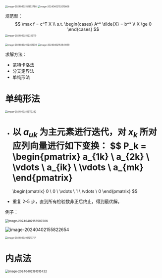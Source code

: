 <img src="https://leafalice-image.oss-cn-hangzhou.aliyuncs.com/img/2024-04-02%2F39e549e1c6c8c541b38c6d7dd6a1e36e--1819--image-20240402151852798.png" alt="image-20240402151852798" style="zoom: 50%;" />

<img src="https://leafalice-image.oss-cn-hangzhou.aliyuncs.com/img/2024-04-02%2F65407b631d55449221a532e22ff55cf2--2087--image-20240402152015608.png" alt="image-20240402152015608" style="zoom: 50%;" />

规范型：
$$
\max f = c^T X \\
s.t.
\begin{cases}
A^* \tilde{X} = b^* \\
X \ge 0
\end{cases}
$$
<img src="https://leafalice-image.oss-cn-hangzhou.aliyuncs.com/img/2024-04-02%2Ff5d8e2857065ce31ea2e16f983fa4e3d--f744--image-20240402152323119.png" alt="image-20240402152323119" style="zoom: 50%;" />

<img src="https://leafalice-image.oss-cn-hangzhou.aliyuncs.com/img/2024-04-02%2Fcfed7f6958aecdb2232df4726e3187b6--c78b--image-20240402152451239.png" alt="image-20240402152451239" style="zoom: 50%;" />

<img src="https://leafalice-image.oss-cn-hangzhou.aliyuncs.com/img/2024-04-02%2F763c8cc3ba736942b77e52b817fd8ba5--7227--image-20240402152641059.png" alt="image-20240402152641059" style="zoom:50%;" />

求解方法：

- 蒙特卡洛法
- 分支定界法
- 单纯形法

# 单纯形法

<img src="https://leafalice-image.oss-cn-hangzhou.aliyuncs.com/img/2024-04-02%2F514fd952f3bef6c0c0ae1f1c12e5f576--3586--image-20240402153113232.png" alt="image-20240402153113232" style="zoom: 50%;" />

- 以 $a_{uk}$ 为主元素进行迭代，对 $x_k$ 所对应列向量进行如下变换：
  $$
  P_k =
  \begin{pmatrix}
  a_{1k} \\
  a_{2k} \\
  \vdots \\
  a_{ik} \\
  \vdots \\
  a_{mk}
  \end{pmatrix}
  =
  \begin{pmatrix}
  0 \\
  0 \\
  \vdots \\
  1 \\
  \vdots \\
  0
  \end{pmatrix}
  $$

- 重复 2-5 步，直到所有检验数非正后终止，得到最优解。

例子：

<img src="https://leafalice-image.oss-cn-hangzhou.aliyuncs.com/img/2024-04-02%2F090eaad2581bbbd388e235eae5ccd93e--c752--image-20240402155507206.png" alt="image-20240402155507206" style="zoom:67%;" />

![image-20240402155822654](https://leafalice-image.oss-cn-hangzhou.aliyuncs.com/img/2024-04-02%2Fc5fb631decef5ea1ec1405af6a071fab--f8d1--image-20240402155822654.png)

<img src="https://leafalice-image.oss-cn-hangzhou.aliyuncs.com/img/2024-04-02%2F23b2c304dd143d49d7f49383e14e0b7e--0528--image-20240402161213717.png" alt="image-20240402161213717" style="zoom:50%;" />

# 内点法

<img src="https://leafalice-image.oss-cn-hangzhou.aliyuncs.com/img/2024-04-02%2F72dfd8be836abcdc04155efd6a354e60--356c--image-20240402161315422.png" alt="image-20240402161315422" style="zoom: 67%;" />